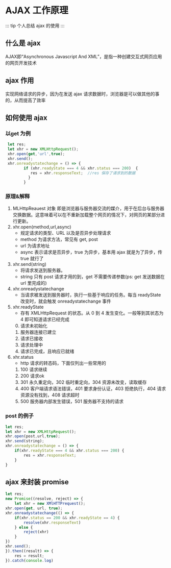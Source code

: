 # AJAX 工作原理

::: tip
个人总结 ajax 的使用
:::


## 什么是 ajax

 AJAX即“Asynchronous Javascript And XML”，是指一种创建交互式网页应用的网页开发技术

## ajax 作用
 实现网络请求的异步，因为在发送 ajax 请求数据时，浏览器是可以做其他的事的，从而提高了效率

## 如何使用 ajax

###  以get 为例
```js
 let res;
 let xhr = new XMLHttpRequest();
 xhr.open(get,'url',true);
 xhr.send();
 xhr.onreadystatechange = () => { 
	    if (xhr.readyState === 4 && xhr.status === 200)  { 
	       res = xhr.responseText;  //res 保存了请求到的数据
	      }
        } 

```

### 原理&解释
 1. MLHttpReauest 对象 即是浏览器与服务器交流的媒介，用于在后台与服务器交换数据。这意味着可以在不重新加载整个网页的情况下，对网页的某部分进行更新。
 2. xhr.open(method,url,async)  
     - 规定请求的类型、URL 以及是否异步处理请求
     - method 为请求方法，常见有 get, post
     - url 为请求地址
     - async 表示请求是否异步，true 为异步，基本用 ajax 就是为了异步，传 true 就行了 
 3. xhr.send(string)
     - 将请求发送到服务器。
     - string 只有 post 请求才用的到，get 不需要传递参数(ps: get 发送数据在 url 里完成的)
 4. xhr.onreadystatechange
     - 当请求被发送到服务器时，执行一些基于响应的任务。每当 readyState 改变时，就会触发 onreadystatechange 事件
 5. xhr.readyState
     - 存有 XMLHttpRequest 的状态。从 0 到 4 发生变化。一般等到其状态为4 即可知道请求已经完成
     0.  请求未初始化
     1.  服务器连接已建立
     2.  请求已接收
     3.  请求处理中
     4.  请求已完成，且响应已就绪
 6. xhr.status
     - http 请求的转态码，下面仅列出一些常用的
     1. 100	请求继续
     2. 200	请求ok
     3. 301	永久重定向，302	临时重定向，304	资源未改变，读取缓存
     4. 400	客户端请求语法错误，401	要求身份认证，403 拒绝执行，404 请求资源没有找到，408 请求超时
     5. 500	服务器内部发生错误，501	服务器不支持的请求

### post 的例子
```js
let res;
let xhr = new XMLHttpRequest();
xhr.open(post,url,true);
xhr.send(string);
xhr.onreadystatechange = () => {
    if(xhr.readyState === 4 && xhr.status === 200) {
        res = xhr.responseText;
    }
}
```

## ajax 来封装 promise      

```js
let res;
new Promise((resolve, reject) => {
    let xhr = new XMlHTTPrequest();
xhr.open(get, url, true);
xhr.onreadystatechange(() => {
    if(xhr.status == 200 && xhr.readyState == 4) {
        resolve(xhr.responseText)
    } else {
        reject(xhr)
    }
})
xhr.send();
}).then((result) => {
    res = result;
}).catch(console.log)

```